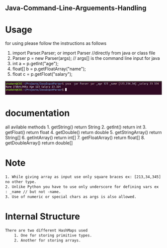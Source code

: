 ## Java-Command-Line-Arguements-Handling

# Usage

for using please follow the instructions as follows 

1. import Parser.Parser; or import Parser //directly from java or class file
2. Parser p = new Parser(args); // args[] is the command line input for java
3. int a = p.getInt("age");
4. float[] b = p.getFloatArray("name");
5. float c = p.getFloat("salary");

![$ javac Test  _age 123  _name [123,234,34]  _salary 23.324 ](https://github.com/sukreshmanda/Java-Command-Line-Arguements-Handling/blob/master/example.png)


# documentation

all avilable methods 
	1. getString()				return String
	2. getInt()					return int
	3. getFloat()				return float
	4. getDouble()				return double
	5. getStringArray()			return String[]
	6. getIntArray()			return int[]
	7. getFloatArray()			return float[]
	8. getDoubleArray()			return double[]
	
# Note
	1. While giving array as input use only square braces ex: [213,34,345] no other type.
	2. Unlike Python you have to use only underscore for defining vars ex : _name // but not -name.
	3. Use of numeric or special chars as args is also allowed.
	
# Internal Structure
	There are two different HashMaps used
		1. One for storing primitive types.
		2. Another for storing arrays.
		

